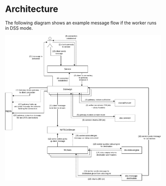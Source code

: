 # Architecture

The following diagram shows an example message flow if the worker runs in DSS mode.

<img src="./system.drawio.png" alt="Message flow" />
